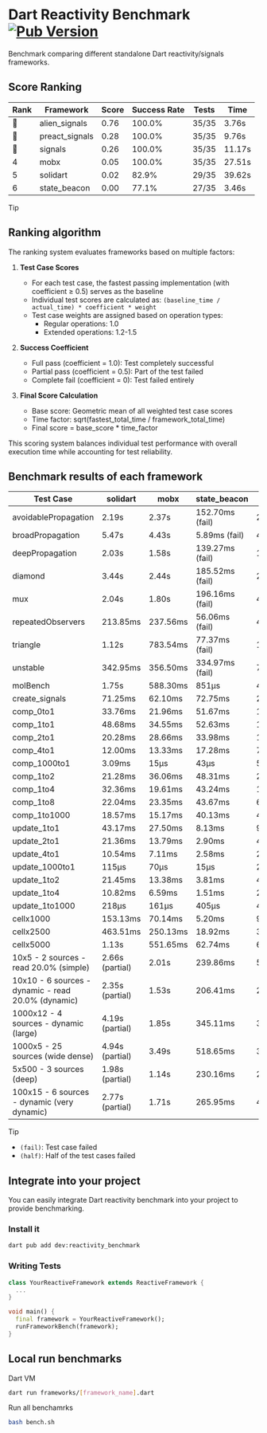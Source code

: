 # Dart Reactivity Benchmark [![Pub Version](https://img.shields.io/pub/v/reactivity_benchmark)](https://pub.dev/packages/reactivity_benchmark)

Benchmark comparing different standalone Dart reactivity/signals frameworks.

## Score Ranking

<!-- ranking start -->
| Rank | Framework | Score | Success Rate | Tests | Time |
|------|-----------|-------|--------------|-------|------|
| 🥇 | alien_signals | 0.76 | 100.0% | 35/35 | 3.76s |
| 🥈 | preact_signals | 0.28 | 100.0% | 35/35 | 9.76s |
| 🥉 | signals | 0.26 | 100.0% | 35/35 | 11.17s |
| 4 | mobx | 0.05 | 100.0% | 35/35 | 27.51s |
| 5 | solidart | 0.02 | 82.9% | 29/35 | 39.62s |
| 6 | state_beacon | 0.00 | 77.1% | 27/35 | 3.46s |

<!-- ranking end -->

> [!TIP]
> ## Ranking algorithm
>
> The ranking system evaluates frameworks based on multiple factors:
>
> 1. **Test Case Scores**
>    - For each test case, the fastest passing implementation (with coefficient ≥ 0.5) serves as the baseline
>    - Individual test scores are calculated as: `(baseline_time / actual_time) * coefficient * weight`
>    - Test case weights are assigned based on operation types:
>      - Regular operations: 1.0
>      - Extended operations: 1.2-1.5
>
> 2. **Success Coefficient**
>    - Full pass (coefficient = 1.0): Test completely successful
>    - Partial pass (coefficient = 0.5): Part of the test failed
>    - Complete fail (coefficient = 0): Test failed entirely
>
> 3. **Final Score Calculation**
>    - Base score: Geometric mean of all weighted test case scores
>    - Time factor: sqrt(fastest_total_time / framework_total_time)
>    - Final score = base_score * time_factor
>
> This scoring system balances individual test performance with overall execution time while accounting for test reliability.

## Benchmark results of each framework

<!-- test-case start -->
| Test Case | solidart | mobx | state_beacon | signals | alien_signals | preact_signals |
|---|---|---|---|---|---|---|
| avoidablePropagation | 2.19s | 2.37s | 152.70ms (fail) | 208.89ms | 196.57ms | 205.61ms |
| broadPropagation | 5.47s | 4.43s | 5.89ms (fail) | 461.11ms | 347.92ms | 455.50ms |
| deepPropagation | 2.03s | 1.58s | 139.27ms (fail) | 173.67ms | 121.78ms | 171.90ms |
| diamond | 3.44s | 2.44s | 185.52ms (fail) | 290.30ms | 244.23ms | 277.61ms |
| mux | 2.04s | 1.80s | 196.16ms (fail) | 412.24ms | 376.86ms | 422.66ms |
| repeatedObservers | 213.85ms | 237.56ms | 56.06ms (fail) | 44.91ms | 43.66ms | 41.25ms |
| triangle | 1.12s | 783.54ms | 77.37ms (fail) | 101.55ms | 86.87ms | 97.90ms |
| unstable | 342.95ms | 356.50ms | 334.97ms (fail) | 77.50ms | 60.69ms | 69.84ms |
| molBench | 1.75s | 588.30ms | 851μs | 486.51ms | 482.35ms | 484.71ms |
| create_signals | 71.25ms | 62.10ms | 72.75ms | 29.10ms | 20.19ms | 5.36ms |
| comp_0to1 | 33.76ms | 21.96ms | 51.67ms | 14.83ms | 5.06ms | 16.98ms |
| comp_1to1 | 48.68ms | 34.55ms | 52.63ms | 18.02ms | 8.79ms | 17.14ms |
| comp_2to1 | 20.28ms | 28.66ms | 33.98ms | 12.86ms | 4.29ms | 20.86ms |
| comp_4to1 | 12.00ms | 13.33ms | 17.28ms | 7.28ms | 6.75ms | 11.42ms |
| comp_1000to1 | 3.09ms | 15μs | 43μs | 5μs | 4μs | 5μs |
| comp_1to2 | 21.28ms | 36.06ms | 48.31ms | 21.04ms | 13.91ms | 17.63ms |
| comp_1to4 | 32.36ms | 19.61ms | 43.24ms | 15.81ms | 8.52ms | 22.84ms |
| comp_1to8 | 22.04ms | 23.35ms | 43.67ms | 6.93ms | 3.87ms | 7.08ms |
| comp_1to1000 | 18.57ms | 15.17ms | 40.13ms | 4.67ms | 3.54ms | 4.61ms |
| update_1to1 | 43.17ms | 27.50ms | 8.13ms | 9.40ms | 4.37ms | 8.78ms |
| update_2to1 | 21.36ms | 13.79ms | 2.90ms | 4.89ms | 2.19ms | 4.35ms |
| update_4to1 | 10.54ms | 7.11ms | 2.58ms | 2.39ms | 1.12ms | 2.20ms |
| update_1000to1 | 115μs | 70μs | 15μs | 23μs | 10μs | 21μs |
| update_1to2 | 21.45ms | 13.38ms | 3.81ms | 4.73ms | 2.17ms | 4.37ms |
| update_1to4 | 10.82ms | 6.59ms | 1.51ms | 2.35ms | 1.54ms | 2.18ms |
| update_1to1000 | 218μs | 161μs | 405μs | 45μs | 28μs | 145μs |
| cellx1000 | 153.13ms | 70.14ms | 5.20ms | 9.68ms | 8.05ms | 9.66ms |
| cellx2500 | 463.51ms | 250.13ms | 18.92ms | 31.16ms | 21.92ms | 26.51ms |
| cellx5000 | 1.13s | 551.65ms | 62.74ms | 65.59ms | 52.14ms | 70.08ms |
| 10x5 - 2 sources - read 20.0% (simple) | 2.66s (partial) | 2.01s | 239.86ms | 511.53ms | 234.54ms | 425.81ms |
| 10x10 - 6 sources - dynamic - read 20.0% (dynamic) | 2.35s (partial) | 1.53s | 206.41ms | 285.21ms | 180.35ms | 277.56ms |
| 1000x12 - 4 sources - dynamic (large) | 4.19s (partial) | 1.85s | 345.11ms | 3.64s | 287.37ms | 3.39s |
| 1000x5 - 25 sources (wide dense) | 4.94s (partial) | 3.49s | 518.65ms | 3.51s | 449.44ms | 2.52s |
| 5x500 - 3 sources (deep) | 1.98s (partial) | 1.14s | 230.16ms | 229.29ms | 206.39ms | 221.32ms |
| 100x15 - 6 sources - dynamic (very dynamic) | 2.77s (partial) | 1.71s | 265.95ms | 474.85ms | 274.35ms | 443.14ms |

<!-- test-case end -->

> [!TIP]
> - `(fail)`: Test case failed
> - `(half)`: Half of the test cases failed

## Integrate into your project

You can easily integrate Dart reactivity benchmark into your project to provide benchmarking.

### Install it

```bash
dart pub add dev:reactivity_benchmark
```

### Writing Tests

```dart
class YourReactiveFramework extends ReactiveFramework {
  ...
}

void main() {
  final framework = YourReactiveFramework();
  runFrameworkBench(framework);
}
```

## Local run benchmarks

Dart VM
```bash
dart run frameworks/[framework_name].dart
```

Run all benchamrks
```bash
bash bench.sh
```
